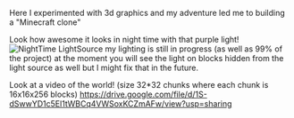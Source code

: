 Here I experimented with 3d graphics and my adventure led me to building a "Minecraft clone"

Look how awesome it looks in night time with that purple light!
![NightTime LightSource](https://github.com/user-attachments/assets/c21d577c-feb9-466c-a3b3-254f39fbe55b)
my lighting is still in progress (as well as 99% of the project) at the moment you will see the light on blocks hidden from the light source as well but I might fix that in the future.

Look at a video of the world! (size 32*32 chunks where each chunk is 16x16x256 blocks)
https://drive.google.com/file/d/1S-dSwwYD1c5El1tWBCq4VWSoxKCZmAFw/view?usp=sharing
